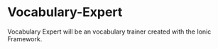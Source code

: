 # Vocabulary-Expert
Vocabulary Expert will be an vocabulary trainer created with the Ionic Framework.
